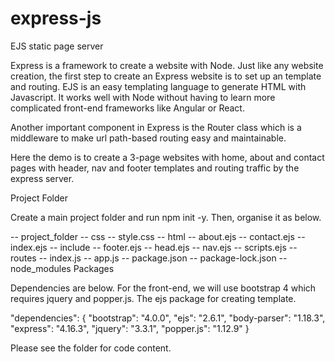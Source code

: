 # express-js
EJS static page server


Express is a framework to create a website with Node. Just like any website creation, the first step to create an Express website is to set up an template and routing. EJS is an easy templating language to generate HTML with Javascript. It works well with Node without having to learn more complicated front-end frameworks like Angular or React.

Another important component in Express is the Router class which is a middleware to make url path-based routing easy and maintainable.

Here the demo is to create a 3-page websites with home, about and contact pages with header, nav and footer templates and routing traffic by the express server. 

Project Folder

Create a main project folder and run npm init -y. Then, organise it as below.

-- project_folder
 -- css
    -- style.css
 -- html
    -- about.ejs
    -- contact.ejs
    -- index.ejs
    -- include
        -- footer.ejs
        -- head.ejs
        -- nav.ejs
        -- scripts.ejs
 -- routes
    -- index.js
 -- app.js
 -- package.json
 -- package-lock.json
 -- node_modules
Packages

Dependencies are below. For the front-end, we will use bootstrap 4 which requires jquery and popper.js. The ejs package for creating template.

"dependencies": {
    "bootstrap": "4.0.0",
    "ejs": "2.6.1",
    "body-parser": "1.18.3",
    "express": "4.16.3",
    "jquery": "3.3.1",
    "popper.js": "1.12.9"
}

Please see the folder for code content.

